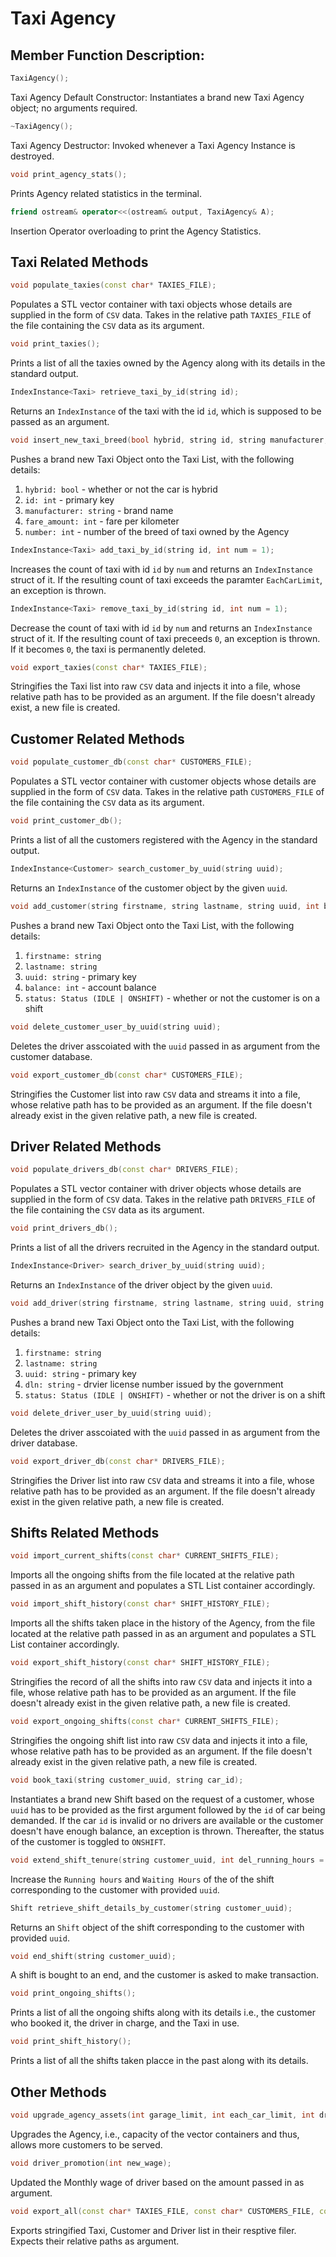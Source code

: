 # Taxi Agency

## Member Function Description:

```cpp
TaxiAgency(); 
```
Taxi Agency Default Constructor: Instantiates a brand new Taxi Agency object; no arguments required.

```cpp
~TaxiAgency();
```
Taxi Agency Destructor: Invoked whenever a Taxi Agency Instance is destroyed.

```cpp
void print_agency_stats();
```
Prints Agency related statistics in the terminal.

```cpp
friend ostream& operator<<(ostream& output, TaxiAgency& A);
```
Insertion Operator overloading to print the Agency Statistics.



## Taxi Related Methods

```cpp
void populate_taxies(const char* TAXIES_FILE);
```
Populates a STL vector container with taxi objects whose details are supplied in the form of `CSV` data. 
Takes in the relative path `TAXIES_FILE` of the file containing the `CSV` data as its argument.

```cpp
void print_taxies();
```
Prints a list of all the taxies owned by the Agency along with its details in the standard output.

```cpp
IndexInstance<Taxi> retrieve_taxi_by_id(string id);
```
Returns an `IndexInstance` of the taxi with the id `id`, which is supposed to be passed as an argument.

```cpp
void insert_new_taxi_breed(bool hybrid, string id, string manufacturer, int fare_amount, int number = 1);
```
Pushes a brand new Taxi Object onto the Taxi List, with the following details:
 1. `hybrid: bool` - whether or not the car is hybrid
 2. `id: int` - primary key
 3. `manufacturer: string` - brand name
 4. `fare_amount: int` - fare per kilometer
 5. `number: int` - number of the breed of taxi owned by the Agency

```cpp
IndexInstance<Taxi> add_taxi_by_id(string id, int num = 1);
```
Increases the count of taxi with id `id` by `num` and returns an `IndexInstance` struct of it.
If the resulting count of taxi exceeds the paramter `EachCarLimit`, an exception is thrown.

```cpp
IndexInstance<Taxi> remove_taxi_by_id(string id, int num = 1);
```
Decrease the count of taxi with id `id` by `num` and returns an `IndexInstance` struct of it.
If the resulting count of taxi preceeds `0`, an exception is thrown. If it becomes `0`, the taxi is permanently deleted.

```cpp
void export_taxies(const char* TAXIES_FILE);
```
Stringifies the Taxi list into raw `CSV` data and injects it into a file, whose relative path has to be provided as an argument. If the file doesn't already exist, a new file is created.




## Customer Related Methods
```cpp
void populate_customer_db(const char* CUSTOMERS_FILE);
```
Populates a STL vector container with customer objects whose details are supplied in the form of `CSV` data. 
Takes in the relative path `CUSTOMERS_FILE` of the file containing the `CSV` data as its argument.

```cpp
void print_customer_db();
```
Prints a list of all the customers registered with the Agency in the standard output.

```cpp
IndexInstance<Customer> search_customer_by_uuid(string uuid);
```
Returns an `IndexInstance` of the customer object by the given `uuid`.

```cpp
void add_customer(string firstname, string lastname, string uuid, int balance = 0, Status status = IDLE);
```
Pushes a brand new Taxi Object onto the Taxi List, with the following details:
 1. `firstname: string`
 2. `lastname: string`
 3. `uuid: string` - primary key
 4. `balance: int` - account balance
 5. `status: Status (IDLE | ONSHIFT)` - whether or not the customer is on a shift

```cpp
void delete_customer_user_by_uuid(string uuid);
```
Deletes the driver asscoiated with the `uuid` passed in as argument from the customer database.

```cpp
void export_customer_db(const char* CUSTOMERS_FILE);
```
Stringifies the Customer list into raw `CSV` data and streams it into a file, whose relative path has to be provided as an argument. If the file doesn't already exist in the given relative path, a new file is created.






## Driver Related Methods
```cpp
void populate_drivers_db(const char* DRIVERS_FILE);
```
Populates a STL vector container with driver objects whose details are supplied in the form of `CSV` data. 
Takes in the relative path `DRIVERS_FILE` of the file containing the `CSV` data as its argument.

```cpp
void print_drivers_db();
```
Prints a list of all the drivers recruited in the Agency in the standard output.

```cpp
IndexInstance<Driver> search_driver_by_uuid(string uuid);
```
Returns an `IndexInstance` of the driver object by the given `uuid`.

```cpp
void add_driver(string firstname, string lastname, string uuid, string dln, Status status = IDLE);
```
Pushes a brand new Taxi Object onto the Taxi List, with the following details:
 1. `firstname: string`
 2. `lastname: string`
 3. `uuid: string` - primary key
 4. `dln: string` - drvier license number issued by the government
 5. `status: Status (IDLE | ONSHIFT)` - whether or not the driver is on a shift

```cpp
void delete_driver_user_by_uuid(string uuid);
```
Deletes the driver asscoiated with the `uuid` passed in as argument from the driver database.

```cpp
void export_driver_db(const char* DRIVERS_FILE);
```
Stringifies the Driver list into raw `CSV` data and streams it into a file, whose relative path has to be provided as an argument. If the file doesn't already exist in the given relative path, a new file is created.



## Shifts Related Methods
```cpp
void import_current_shifts(const char* CURRENT_SHIFTS_FILE);
```
Imports all the ongoing shifts from the file located at the relative path passed in as an argument and populates a STL List container accordingly.

```cpp
void import_shift_history(const char* SHIFT_HISTORY_FILE);
```
Imports all the shifts taken place in the history of the Agency, from the file located at the relative path passed in as an argument and populates a STL List container accordingly.

```cpp
void export_shift_history(const char* SHIFT_HISTORY_FILE);
```
Stringifies the record of all the shifts into raw `CSV` data and injects it into a file, whose relative path has to be provided as an argument. If the file doesn't already exist in the given relative path, a new file is created.

```cpp
void export_ongoing_shifts(const char* CURRENT_SHIFTS_FILE);
```
Stringifies the ongoing shift list into raw `CSV` data and injects it into a file, whose relative path has to be provided as an argument. If the file doesn't already exist in the given relative path, a new file is created.

```cpp
void book_taxi(string customer_uuid, string car_id);
```
Instantiates a brand new Shift based on the request of a customer, whose `uuid` has to be provided as the first argument followed by the `id` of car being demanded. If the car `id` is invalid or no drivers are available or the customer doesn't have enough balance, an exception is thrown. Thereafter, the status of the customer is toggled to `ONSHIFT`.

```cpp
void extend_shift_tenure(string customer_uuid, int del_running_hours = 12, int del_waiting_hours = 12)
```
Increase the `Running hours` and `Waiting Hours` of the of the shift corresponding to the customer with provided `uuid`.

```cpp
Shift retrieve_shift_details_by_customer(string customer_uuid);
```
Returns an `Shift` object of the shift corresponding to the customer with provided `uuid`.

```cpp
void end_shift(string customer_uuid);
```
A shift is bought to an end, and the customer is asked to make transaction.

```cpp
void print_ongoing_shifts();
```
Prints a list of all the ongoing shifts along with its details i.e., the customer who booked it, the driver in charge, and the Taxi in use.

```cpp
void print_shift_history();
```
Prints a list of all the shifts taken placce in the past along with its details.


## Other Methods
```cpp
void upgrade_agency_assets(int garage_limit, int each_car_limit, int driver_vacancies);
```
Upgrades the Agency, i.e., capacity of the vector containers and thus, allows more customers to be served.

```cpp
void driver_promotion(int new_wage);
```
Updated the Monthly wage of driver based on the amount passed in as argument.


```cpp
void export_all(const char* TAXIES_FILE, const char* CUSTOMERS_FILE, const char* DRIVERS_FILE);
```
Exports stringified Taxi, Customer and Driver list in their resptive filer. Expects their relative paths as argument.